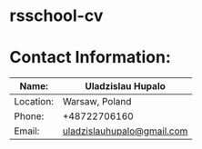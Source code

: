 # rsschool-cv

# Contact Information:
| Name:     | Uladzislau Hupalo          |
| --------- | -------------------------- |
| Location: | Warsaw, Poland             |
| Phone:    | +48722706160               |
| Email:    | uladzislauhupalo@gmail.com |
